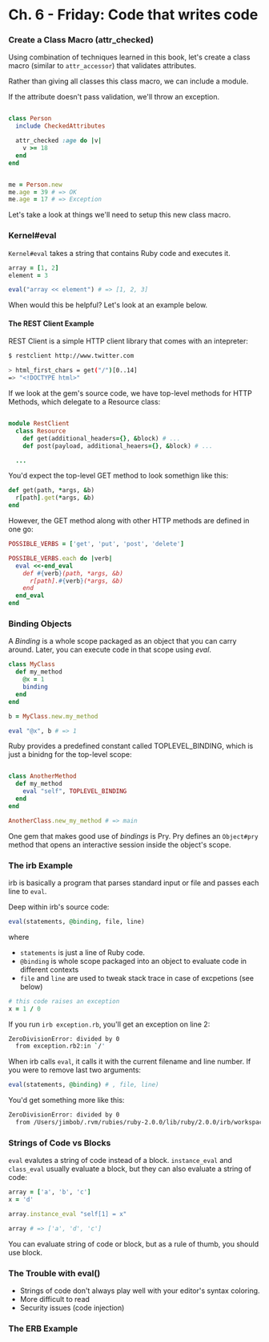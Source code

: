 # Ch. 6 - Friday: Code that writes code

### Create a Class Macro (attr_checked)

Using combination of techniques learned in this book, let's create a class macro (similar to `attr_accessor`) that validates attributes.

Rather than giving all classes this class macro, we can include a module.

If the attribute doesn't pass validation, we'll throw an exception.


```ruby

class Person
  include CheckedAttributes

  attr_checked :age do |v|
    v >= 18
  end
end


me = Person.new
me.age = 39 # => OK
me.age = 17 # => Exception

```

Let's take a look at things we'll need to setup this new class macro.

### Kernel#eval

`Kernel#eval` takes a string that contains Ruby code and executes it.

```ruby
array = [1, 2]
element = 3

eval("array << element") # => [1, 2, 3]

```

When would this be helpful?  Let's look at an example below.

#### The REST Client Example

REST Client is a simple HTTP client library that comes with an intepreter:

```bash
$ restclient http://www.twitter.com

> html_first_chars = get("/")[0..14]
=> "<!DOCTYPE html>"

```

If we look at the gem's source code, we have top-level methods for HTTP Methods, which delegate to a Resource class:

```ruby

module RestClient
  class Resource
    def get(additional_headers={}, &block) # ...
    def post(payload, additional_heaers={}, &block) # ...

  ...
```

You'd expect the top-level GET method to look somethign like this:

```ruby
def get(path, *args, &b)
  r[path].get(*args, &b)
end

```

However, the GET method along with other HTTP methods are defined in one go:

```ruby
POSSIBLE_VERBS = ['get', 'put', 'post', 'delete']

POSSIBLE_VERBS.each do |verb|
  eval <<-end_eval
    def #{verb}(path, *args, &b)
      r[path].#{verb}(*args, &b)
    end
  end_eval
end

```

### Binding Objects

A _Binding_ is a whole scope packaged as an object that you can carry around.  Later, you can execute code in that scope using _eval_.

```ruby
class MyClass
  def my_method
    @x = 1
    binding
  end
end

b = MyClass.new.my_method

eval "@x", b # => 1
```

Ruby provides a predefined constant called TOPLEVEL_BINDING, which is just a binidng for the top-level scope:

```ruby

class AnotherMethod
  def my_method
    eval "self", TOPLEVEL_BINDING
  end
end

AnotherClass.new_my_method # => main

```

One gem that makes good use of _bindings_ is Pry.  Pry defines an `Object#pry` method that opens an interactive session inside the object's scope.

### The irb Example

irb is basically a program that parses standard input or file and passes each line to `eval`.

Deep within irb's source code:

```ruby
eval(statements, @binding, file, line)
```

where
- `statements` is just a line of Ruby code.
- `@binding` is whole scope packaged into an object to evaluate code in different contexts
- `file` and `line` are used to tweak stack trace in case of excpetions (see below)

```ruby
# this code raises an exception
x = 1 / 0
```

If you run `irb exception.rb`, you'll get an exception on line 2:

```bash
ZeroDivisionError: divided by 0
  from exception.rb2:in `/'
```

When irb calls `eval`, it calls it with the current filename and line number.  If you were to remove last two arguments:

```ruby
eval(statements, @binding) # , file, line)
```

You'd get something more like this:

```bash
ZeroDivisionError: divided by 0
  from /Users/jimbob/.rvm/rubies/ruby-2.0.0/lib/ruby/2.0.0/irb/workspace.rb:54:in `/'
```

### Strings of Code vs Blocks

`eval` evalutes a string of code instead of a block.  `instance_eval` and `class_eval` usually evaluate a block, but they can also evaluate a string of code:

```ruby
array = ['a', 'b', 'c']
x = 'd'

array.instance_eval "self[1] = x"

array # => ['a', 'd', 'c']
```

You can evaluate string of code or block, but as a rule of thumb, you should use block.

### The Trouble with eval()

- Strings of code don't always play well with your editor's syntax coloring.
- More difficult to read
- Security issues (code injection)

### The ERB Example





